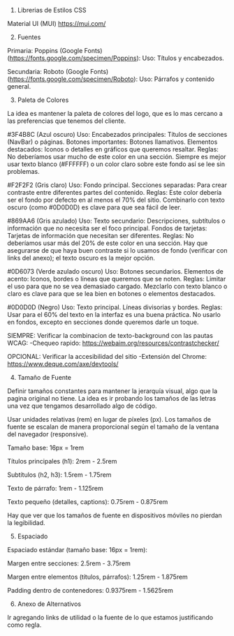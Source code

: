 1) Librerias de Estilos CSS

Material UI (MUI)  https://mui.com/

2) Fuentes

Primaria: Poppins (Google Fonts) (https://fonts.google.com/specimen/Poppins):
    Uso: Títulos y encabezados.

Secundaria: Roboto (Google Fonts) (https://fonts.google.com/specimen/Roboto):
    Uso: Párrafos y contenido general.

3) Paleta de Colores

La idea es mantener la paleta de colores del logo, que es lo mas cercano a las preferencias que tenemos del cliente.

#3F4B8C (Azul oscuro)
    Uso:
        Encabezados principales: Títulos de secciones (NavBar) o páginas.
        Botones importantes: Botones llamativos.
        Elementos destacados: Iconos o detalles en gráficos que queremos resaltar.
    Reglas:
        No deberíamos usar mucho de este color en una sección.
        Siempre es mejor usar texto blanco (#FFFFFF) o un color claro sobre este fondo así se lee sin problemas.

#F2F2F2 (Gris claro)
    Uso:
        Fondo principal.
        Secciones separadas: Para crear contraste entre diferentes partes del contenido.
    Reglas:
        Este color debería ser el fondo por defecto en al menos el 70% del sitio.
        Combinarlo con texto oscuro (como #0D0D0D) es clave para que sea fácil de leer.

#869AA6 (Gris azulado)
    Uso:
        Texto secundario: Descripciones, subtítulos o información que no necesita ser el foco principal.
        Fondos de tarjetas: Tarjetas de información que necesitan ser diferentes.
    Reglas:
        No deberíamos usar más del 20% de este color en una sección.
        Hay que asegurarse de que haya buen contraste si lo usamos de fondo (verificar con links del anexo); el texto oscuro es la mejor opción.

#0D6073 (Verde azulado oscuro)
    Uso:
        Botones secundarios.
        Elementos de acento: Iconos, bordes o líneas que queremos que se noten.
    Reglas:
        Limitar el uso para que no se vea demasiado cargado.
        Mezclarlo con texto blanco o claro es clave para que se lea bien en botones o elementos destacados.

#0D0D0D (Negro)
    Uso:
        Texto principal.
        Líneas divisorias y bordes.
    Reglas:
        Usar para el 60% del texto en la interfaz es una buena práctica.
        No usarlo en fondos, excepto en secciones donde queremos darle un toque.


SIEMPRE: Verificar la combinacion de texto-background con las pautas WCAG: 
-Chequeo rapido: https://webaim.org/resources/contrastchecker/

OPCIONAL: Verificar la accesibilidad del sitio
-Extensión del Chrome: https://www.deque.com/axe/devtools/



4) Tamaño de Fuente

Definir tamaños constantes para mantener la jerarquía visual, algo que la pagina original no tiene.
La idea es ir probando los tamaños de las letras una vez que tengamos desarrollado algo de código.

Usar unidades relativas (rem) en lugar de píxeles (px). Los tamaños de fuente se escalan de manera proporcional según el tamaño de la ventana del navegador (responsive).

Tamaño base: 16px = 1rem

Títulos principales (h1): 2rem - 2.5rem

Subtítulos (h2, h3): 1.5rem - 1.75rem

Texto de párrafo: 1rem - 1.125rem

Texto pequeño (detalles, captions): 0.75rem - 0.875rem


Hay que ver que los tamaños de fuente en dispositivos móviles no pierdan la legibilidad.


5) Espaciado

Espaciado estándar (tamaño base: 16px = 1rem):

Margen entre secciones: 2.5rem - 3.75rem

Margen entre elementos (títulos, párrafos): 1.25rem - 1.875rem

Padding dentro de contenedores: 0.9375rem - 1.5625rem



6) Anexo de Alternativos


Ir agregando links de utilidad o la fuente de lo que estamos justificando como regla.

